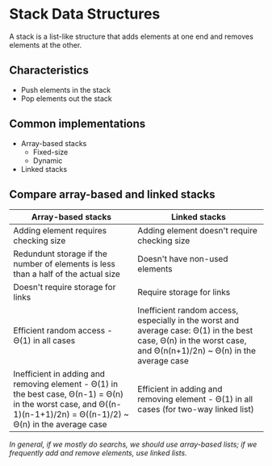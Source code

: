 # Stack Data Structures

A stack is a list-like structure that adds elements at one end and removes elements at the other.

## Characteristics

- Push elements in the stack
- Pop elements out the stack

## Common implementations

- Array-based stacks
  - Fixed-size
  - Dynamic
- Linked stacks

## Compare array-based and linked stacks

|Array-based stacks|Linked stacks
|-|-
|Adding element requires checking size|Adding element doesn't require checking size
|Redundunt storage if the number of elements is less than a half of the actual size|Doesn't have non-used elements
|Doesn't require storage for links|Require storage for links
|Efficient random access - &Theta;(1) in all cases|Inefficient random access, especially in the worst and average case: &Theta;(1) in the best case, &Theta;(n) in the worst case, and &Theta;(n(n+1)/2n) ~ &Theta;(n) in the average case
|Inefficient in adding and removing element - &Theta;(1) in the best case, &Theta;(n-1) = &Theta;(n) in the worst case, and &Theta;((n-1)(n-1+1)/2n) = &Theta;((n-1)/2) ~ &Theta;(n) in the average case|Efficient in adding and removing element - &Theta;(1) in all cases (for two-way linked list)


*In general, if we mostly do searchs, we should use array-based lists; if we frequently add and remove elements, use linked lists.*